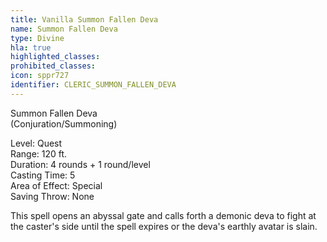 ```yaml
---
title: Vanilla Summon Fallen Deva
name: Summon Fallen Deva
type: Divine
hla: true
highlighted_classes: 
prohibited_classes: 
icon: sppr727
identifier: CLERIC_SUMMON_FALLEN_DEVA
---
```

Summon Fallen Deva  
(Conjuration/Summoning)  
   
Level: Quest  
Range: 120 ft.  
Duration: 4 rounds + 1 round/level  
Casting Time: 5  
Area of Effect: Special  
Saving Throw: None  
  
This spell opens an abyssal gate and calls forth a demonic deva to fight at the caster's side until the spell expires or the deva's earthly avatar is slain.  
